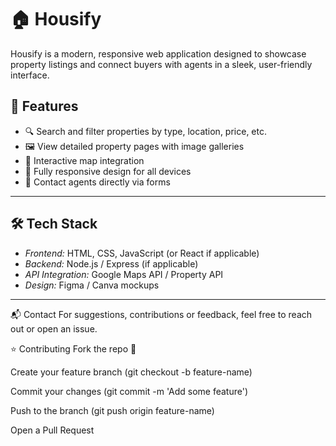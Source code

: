 # 🏠 Housify

Housify is a modern, responsive web application designed to showcase property listings and connect buyers with agents in a sleek, user-friendly interface.


## 🚀 Features

- 🔍 Search and filter properties by type, location, price, etc.
- 🖼 View detailed property pages with image galleries
- 🧭 Interactive map integration
- 📱 Fully responsive design for all devices
- 💬 Contact agents directly via forms

---

## 🛠 Tech Stack

- *Frontend:* HTML, CSS, JavaScript (or React if applicable)
- *Backend:* Node.js / Express (if applicable)
- *API Integration:* Google Maps API / Property API
- *Design:* Figma / Canva mockups

---

📬 Contact
For suggestions, contributions or feedback, feel free to reach out or open an issue.

⭐ Contributing
Fork the repo 🍴

  Create your feature branch (git checkout -b feature-name)

  Commit your changes (git commit -m 'Add some feature')

  Push to the branch (git push origin feature-name)

  Open a Pull Request


<!-- Data Insertion Queries contains the Queries that will insert Data in bulk in the database , just call these three functions to insert : 
callinserUser
callinserListing
callinserBooking

and the Data Will Be Automatically inserted in the database , these function will automatically connect and remove the connection to the database and run required queries to insert data in the database 
-->
<!-- Dont forget to set the Sql Database password in the .env file SQLPASSWORD -->
<!--
Run the schema.sql file to create the schema of the database , then run the Server file : the server file calls a check function to check if the USer , Listing and bookings table in the database are empty if they are then it automatically calls the functions in defined in the DataInsertionQueries file to insert USER LISTING BOOKING Table's data ....
-->
